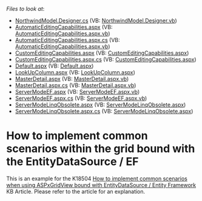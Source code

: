 <!-- default file list -->
*Files to look at*:

* [NorthwindModel.Designer.cs](./CS/WebSite/App_Code/NorthwindModel.Designer.cs) (VB: [NorthwindModel.Designer.vb](./VB/WebSite/App_Code/NorthwindModel.Designer.vb))
* [AutomaticEditingCapabilities.aspx](./CS/WebSite/AutomaticEditingCapabilities.aspx) (VB: [AutomaticEditingCapabilities.aspx.vb](./VB/WebSite/AutomaticEditingCapabilities.aspx.vb))
* [AutomaticEditingCapabilities.aspx.cs](./CS/WebSite/AutomaticEditingCapabilities.aspx.cs) (VB: [AutomaticEditingCapabilities.aspx.vb](./VB/WebSite/AutomaticEditingCapabilities.aspx.vb))
* [CustomEditingCapabilities.aspx](./CS/WebSite/CustomEditingCapabilities.aspx) (VB: [CustomEditingCapabilities.aspx](./VB/WebSite/CustomEditingCapabilities.aspx))
* [CustomEditingCapabilities.aspx.cs](./CS/WebSite/CustomEditingCapabilities.aspx.cs) (VB: [CustomEditingCapabilities.aspx](./VB/WebSite/CustomEditingCapabilities.aspx))
* [Default.aspx](./CS/WebSite/Default.aspx) (VB: [Default.aspx](./VB/WebSite/Default.aspx))
* [LookUpColumn.aspx](./CS/WebSite/LookUpColumn.aspx) (VB: [LookUpColumn.aspx](./VB/WebSite/LookUpColumn.aspx))
* [MasterDetail.aspx](./CS/WebSite/MasterDetail.aspx) (VB: [MasterDetail.aspx.vb](./VB/WebSite/MasterDetail.aspx.vb))
* [MasterDetail.aspx.cs](./CS/WebSite/MasterDetail.aspx.cs) (VB: [MasterDetail.aspx.vb](./VB/WebSite/MasterDetail.aspx.vb))
* [ServerModeEF.aspx](./CS/WebSite/ServerModeEF.aspx) (VB: [ServerModeEF.aspx.vb](./VB/WebSite/ServerModeEF.aspx.vb))
* [ServerModeEF.aspx.cs](./CS/WebSite/ServerModeEF.aspx.cs) (VB: [ServerModeEF.aspx.vb](./VB/WebSite/ServerModeEF.aspx.vb))
* [ServerModeLinqObsolete.aspx](./CS/WebSite/ServerModeLinqObsolete.aspx) (VB: [ServerModeLinqObsolete.aspx](./VB/WebSite/ServerModeLinqObsolete.aspx))
* [ServerModeLinqObsolete.aspx.cs](./CS/WebSite/ServerModeLinqObsolete.aspx.cs) (VB: [ServerModeLinqObsolete.aspx](./VB/WebSite/ServerModeLinqObsolete.aspx))
<!-- default file list end -->
# How to implement common scenarios within the grid bound with the EntityDataSource / EF


<p>This is an example for the K18504 <a href="https://www.devexpress.com/Support/Center/p/K18504">How to implement common scenarios when using ASPxGridView bound with EntityDataSource / Entity Framework</a> KB Article. Please refer to the article for an explanation.</p>

<br/>


